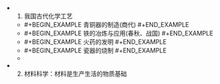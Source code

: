 -
  1. 我国古代化学工艺
	-
	  #+BEGIN_EXAMPLE
	  青铜器的制造(商代)
	  #+END_EXAMPLE
	-
	  #+BEGIN_EXAMPLE
	  铁的冶炼与应用(春秋、战国)
	  #+END_EXAMPLE
	-
	  #+BEGIN_EXAMPLE
	  火药的发明
	  #+END_EXAMPLE
	-
	  #+BEGIN_EXAMPLE
	  瓷器的烧制
	  #+END_EXAMPLE
	-
-
  2. 材料科学：材料是生产生活的物质基础